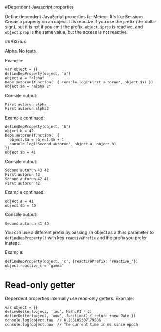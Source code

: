 #Dependent Javascript properties

Define dependent JavaScript properties for Meteor. It's like Sessions. Create a property on an object. It is reactive if you use the prefix (the dollar sign), but it is not if you omit the prefix. `object.$prop` is reactive, and `object.prop` is the same value, but the access is not reactive.

###Status

Alpha. No tests.

Example:

    var object = {}
    defineDepProperty(object, 'a')
    object.a = "alpha"
    Deps.autorun(function() { console.log("First autorun", object.$a) })
    object.$a = "alpha 2"

 Console output:

    First autorun alpha
    First autorun alpha2

Example continued:

    defineDepProperty(object, 'b')
    object.b = 42
    Deps.autorun(function() { 
      object.$a = object.$b + 1 
      console.log("Second autorun", object.a, object.b)
    })
    object.$b = 41

Console output:

    Second autorun 43 42
    First autorun 43
    Second autorun 42 41
    First autorun 42

Example continued:

    object.a = 41
    object.$b = 40

Console output:

    Second autorun 41 40

You can use a different prefix by passing an object as a third parameter to
`defineDepProperty()` with key `reactivePrefix` and the prefix you prefer
instead.

Example:

    defineDepProperty(object, 'c', {reactivePrefix: 'reactive_'})
    object.reactive_c = 'gamma'


Read-only getter
================

Dependent properties internally use read-only getters. Example:

    var object = {}
    defineGetter(object, 'tau', Math.PI * 2)
    defineGetter(object, 'now', function() { return +new Date })
    console.log(object.tau) // 6.283185307179586
    console.log(object.now) // The current time in ms since epoch
